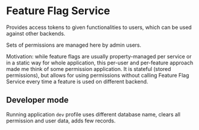 # Feature Flag Service

Provides access tokens to given functionalities to users, which can be used against other backends. 

Sets of permissions are managed here by admin users.

Motivation: while feature flags are usually property-managed per service or in a static way for whole application, this per-user and per-feature approach made me think of some permission application. It is stateful (stored permissions), but allows for using permissions without calling Feature Flag Service every time a feature is used on different backend. 


## Developer mode

Running application `dev` profile uses different database name, clears all permission and user data, adds few records. 